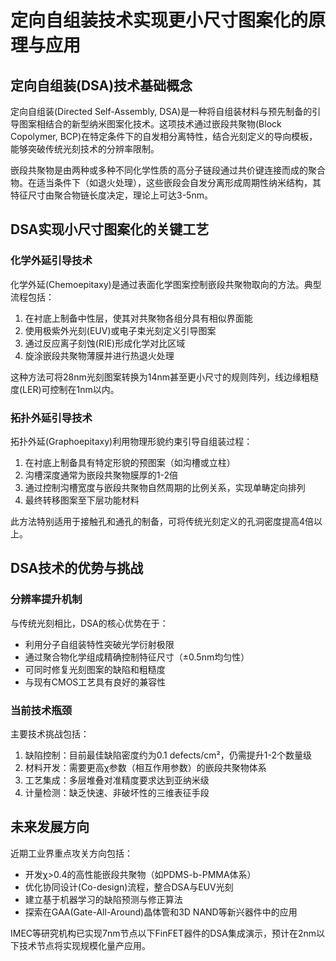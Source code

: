 # 定向自组装技术实现更小尺寸图案化的原理与应用

## 定向自组装(DSA)技术基础概念

定向自组装(Directed Self-Assembly, DSA)是一种将自组装材料与预先制备的引导图案相结合的新型纳米图案化技术。这项技术通过嵌段共聚物(Block Copolymer, BCP)在特定条件下的自发相分离特性，结合光刻定义的导向模板，能够突破传统光刻技术的分辨率限制。

嵌段共聚物是由两种或多种不同化学性质的高分子链段通过共价键连接而成的聚合物。在适当条件下（如退火处理），这些嵌段会自发分离形成周期性纳米结构，其特征尺寸由聚合物链长度决定，理论上可达3-5nm。

## DSA实现小尺寸图案化的关键工艺

### 化学外延引导技术

化学外延(Chemoepitaxy)是通过表面化学图案控制嵌段共聚物取向的方法。典型流程包括：
1. 在衬底上制备中性层，使其对共聚物各组分具有相似界面能
2. 使用极紫外光刻(EUV)或电子束光刻定义引导图案
3. 通过反应离子刻蚀(RIE)形成化学对比区域
4. 旋涂嵌段共聚物薄膜并进行热退火处理

这种方法可将28nm光刻图案转换为14nm甚至更小尺寸的规则阵列，线边缘粗糙度(LER)可控制在1nm以内。

### 拓扑外延引导技术

拓扑外延(Graphoepitaxy)利用物理形貌约束引导自组装过程：
1. 在衬底上制备具有特定形貌的预图案（如沟槽或立柱）
2. 沟槽深度通常为嵌段共聚物膜厚的1-2倍
3. 通过控制沟槽宽度与嵌段共聚物自然周期的比例关系，实现单畴定向排列
4. 最终转移图案至下层功能材料

此方法特别适用于接触孔和通孔的制备，可将传统光刻定义的孔洞密度提高4倍以上。

## DSA技术的优势与挑战

### 分辨率提升机制

与传统光刻相比，DSA的核心优势在于：
- 利用分子自组装特性突破光学衍射极限
- 通过聚合物化学组成精确控制特征尺寸（±0.5nm均匀性）
- 可同时修复光刻图案的缺陷和粗糙度
- 与现有CMOS工艺具有良好的兼容性

### 当前技术瓶颈

主要技术挑战包括：
1. 缺陷控制：目前最佳缺陷密度约为0.1 defects/cm²，仍需提升1-2个数量级
2. 材料开发：需要更高χ参数（相互作用参数）的嵌段共聚物体系
3. 工艺集成：多层堆叠对准精度要求达到亚纳米级
4. 计量检测：缺乏快速、非破坏性的三维表征手段

## 未来发展方向

近期工业界重点攻关方向包括：
- 开发χ>0.4的高性能嵌段共聚物（如PDMS-b-PMMA体系）
- 优化协同设计(Co-design)流程，整合DSA与EUV光刻
- 建立基于机器学习的缺陷预测与修正算法
- 探索在GAA(Gate-All-Around)晶体管和3D NAND等新兴器件中的应用

IMEC等研究机构已实现7nm节点以下FinFET器件的DSA集成演示，预计在2nm以下技术节点将实现规模化量产应用。